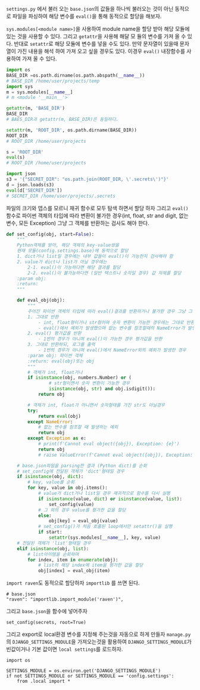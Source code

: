 `settings.py` 에서 불러 오는 `base.json`의 값들을 하나씩 불러오는 것이 아닌 동적으로 파일을 파싱하여 해당 변수를 `eval()`을 통해 동적으로 할당을 해보자.

`sys.modules[<module name>]`을 사용하여 module name을 할당 받아 해당 모듈에 있는 것을 사용할 수 있다. 그리고 `getattr`을 사용해 해달 모 듈의 변수를 가져 올 수 있다. 반대로 `setattr`로 해당 모듈에 변수를 넣을 수도 있다.
만약 문자열이 있을때 문자열이 가진 내용을 해석 하여 가져 오고 싶을 경우도 있다. 이경우 `eval()` 내장함수를 사용하여 가져 올 수 있다.
```python
import os
BASE_DIR =os.path.dirname(os.path.abspath(__name__))
# BASE_DIR /home/user/projects/temp
import sys 
m = sys.modules[__name__]
# m <module '__main__'>

getattr(m, 'BASE_DIR')
BASE_DIR
# BAES_DIR과 getattr(m, BASE_DIR)은 동일하다.

setattr(m, 'ROOT_DIR', os.path.dirname(BASE_DIR))
ROOT_DIR
# ROOT_DIR /home/user/projects

s = 'ROOT_DIR'
eval(s)
# ROOT_DIR /home/user/projects

import json
s3 = '{"SECRET_DIR": "os.path.join(ROOT_DIR, \'.secrets\')"}'
d = json.loads(s3)
eval(d['SECRET_DIR'])
# SECRET_DIR /home/user/projects/.secrets
```

파일의 크기와 뎁스를 모르니 재귀 함수로 모두 탐색 하면서 할당 하자
그리고 `eval()` 함수로 파이썬 객체의 타입에 따라 변환이 불가한 경우(int, float, str and digit, 없는 변수, 모든 Exception) 그냥 그 객체를 반환하는 검사도 해야 한다.
```python
def set_config(obj, start=False):
    """
    Python객체를 받아, 해당 객체의 key-value쌍을
    현재 모듈(config.settings.base)에 동적으로 할당
    1. dict거나 list일 경우에는 내부 값들이 eval()이 가능한지 검사해야 함
    2. value가 dict나 list가 아닐 경우에는
        2-1. eval()이 가능하다면 해당 결과를 할당
        2-2. eval()이 불가능하다면 (일반 텍스트나 숫자일 경우) 값 자체를 할당
    :param obj:
    :return:
    """

    def eval_obj(obj):
        """
        주어진 파이썬 객체의 타입에 따라 eval()결과를 반환하거나 불가한 경우 그냥 그 객체를 반환
        1. 그대로 반환
            - int, float형이거나 str형이며 숫자 변환이 가능한 경우에는 그대로 반환
            - eval()에서 예외가 발생했으며 없는 변수를 참조할때의 NameError가 발생한 경우
        2. eval() 평가값을 반환
            - 1번의 경우가 아니며 eval()이 가능한 경우 평가값을 반환
        3. 그대로 반환하되, 로그를 출력
            - 1번의 경우가 아니며 eval()에서 NameError외의 예외가 발생한 경우
        :param obj: 파이썬 객체
        :return: eval(obj)또는 obj
        """
        # 객체가 int, float거나
        if isinstance(obj, numbers.Number) or (
                # str형이면서 숫자 변환이 가능한 경우
                isinstance(obj, str) and obj.isdigit()):
            return obj

        # 객체가 int, float가 아니면서 숫자형태를 가진 str도 아닐경우
        try:
            return eval(obj)
        except NameError:
            # 없는 변수를 참조할 때 발생하는 예외
            return obj
        except Exception as e:
            # print(f'Cannot eval object({obj}), Exception: {e}')
            return obj
            # raise ValueError(f'Cannot eval object({obj}), Exception: {e}')

    # base.json파일을 parsing한 결과 (Python dict)를 순회
    # set_config에 전달된 객체가 'dict'형태일 경우
    if isinstance(obj, dict):
        # key, value를 순회
        for key, value in obj.items():
            # value가 dict거나 list일 경우 재귀적으로 함수를 다시 실행
            if isinstance(value, dict) or isinstance(value, list):
                set_config(value)
            # 그 외의 경우 value를 평가한 값을 할당
            else:
                obj[key] = eval_obj(value)
            # set_config()가 처음 호출된 loop에서만 setattr()을 실행
            if start:
                setattr(sys.modules[__name__], key, value)
    # 전달된 객체가 'list'형태일 경우
    elif isinstance(obj, list):
        # list아이템을 순회하며
        for index, item in enumerate(obj):
            # list의 해당 index에 item을 평가한 값을 할당
            obj[index] = eval_obj(item)

```

`import raven`도 동적으로 할당하자 `importlib` 를 쓰면 된다.
```
# base.json
"raven": "importlib.import_module('raven')",
```
그리고 `base.json`을 함수에 넣어주자
```
set_config(secrets, root=True)
```

그리고 export로 local환경 변수를 지정해 주는것을 자동으로 하게 만들자
`manage.py`의 `DJANGO_SETTINGS_MODULE`을 가져오는것을 활용하여 `DJANGO_SETTINGS_MODULE`가 빈값이거나 기본 값이면 `local settings`를 로드하자.
```
import os

SETTINGS_MODULE = os.environ.get('DJANGO_SETTINGS_MODULE')
if not SETTINGS_MODULE or SETTINGS_MODULE == 'config.settings':
    from .local import *

```